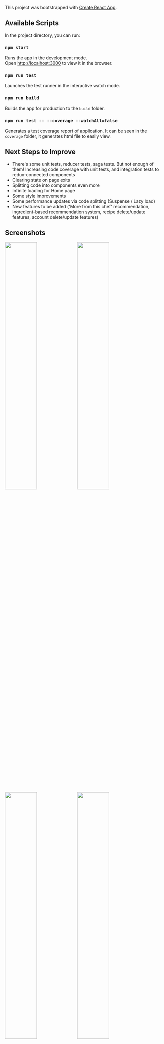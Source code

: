 This project was bootstrapped with [Create React App](https://github.com/facebook/create-react-app).

## Available Scripts

In the project directory, you can run:

### `npm start`

Runs the app in the development mode.<br />
Open [http://localhost:3000](http://localhost:3000) to view it in the browser.

### `npm run test`

Launches the test runner in the interactive watch mode.

### `npm run build`

Builds the app for production to the `build` folder.

### `npm run test -- --coverage --watchAll=false`

Generates a test coverage report of application. It can be seen in the `coverage` folder, it generates html file to easily view.

## Next Steps to Improve

- There's some unit tests, reducer tests, saga tests. But not enough of them! Increasing code coverage with unit tests, and integration tests to redux-connected components
- Clearing state on page exits
- Splitting code into components even more
- Infinite loading for Home page
- Some style improvements
- Some performance updates via code splitting (Suspense / Lazy load)
- New features to be added ('More from this chef' recommendation, ingredient-based recommendation system, recipe delete/update features, account delete/update features)

## Screenshots

<img src="https://user-images.githubusercontent.com/28937640/90635605-0f3b2d00-e232-11ea-851a-3f6300cdf3d9.png" width="45%"></img> <img src="https://user-images.githubusercontent.com/28937640/90635648-1f530c80-e232-11ea-9673-fdbce196b937.png" width="45%"></img> <img src="https://user-images.githubusercontent.com/28937640/90635694-2ed25580-e232-11ea-8659-6e663ec3ac20.png" width="45%"></img> <img src="https://user-images.githubusercontent.com/28937640/90635747-43165280-e232-11ea-874f-fc031f0fb0d5.png" width="45%"></img> <img src="https://user-images.githubusercontent.com/28937640/90635795-57f2e600-e232-11ea-9121-9882f474b02a.png" width="45%"></img> <img src="https://user-images.githubusercontent.com/28937640/90635845-68a35c00-e232-11ea-917e-c6799bff3b28.png" width="45%"></img> <img src="https://user-images.githubusercontent.com/28937640/90635854-6b9e4c80-e232-11ea-97ca-6a28df0ba22a.png" width="45%"></img> <img src="https://user-images.githubusercontent.com/28937640/90635862-6d681000-e232-11ea-8b41-ac5edf2c6645.png" width="45%"></img> <img src="https://user-images.githubusercontent.com/28937640/90635868-6f31d380-e232-11ea-810c-1bae647cc801.png" width="45%"></img> <img src="https://user-images.githubusercontent.com/28937640/90635870-70630080-e232-11ea-82c0-0705915e9a7e.png" width="45%"></img> <img src="https://user-images.githubusercontent.com/28937640/90635875-722cc400-e232-11ea-9d7b-e488d0b22295.png" width="45%"></img> <img src="https://user-images.githubusercontent.com/28937640/90635883-73f68780-e232-11ea-85c7-e612d11bf3b4.png" width="45%"></img> <img src="https://user-images.githubusercontent.com/28937640/90635897-78bb3b80-e232-11ea-9e1c-bf5d3427ffe5.png" width="45%"></img> <img src="https://user-images.githubusercontent.com/28937640/90635907-7c4ec280-e232-11ea-991c-a002befe93f7.png" width="45%"></img> <img src="https://user-images.githubusercontent.com/28937640/90635918-807ae000-e232-11ea-9e4e-3d01930d0964.png" width="45%"></img> <img src="https://user-images.githubusercontent.com/28937640/90635921-8244a380-e232-11ea-9fbf-d87646233b54.png" width="45%"></img> 

## Dependencies
```
    "@hookform/error-message": "0.0.3",

    "@hookform/resolvers": "^0.1.0",

    "@testing-library/jest-dom": "^4.2.4",

    "@testing-library/react": "^9.3.2",

    "@testing-library/user-event": "^7.1.2",

    "axios": "^0.19.2",

    "bootstrap": "^4.5.0",

    "http-proxy-middleware": "^1.0.5",

    "react": "^16.13.1",

    "react-beautiful-dnd": "^13.0.0",

    "react-bootstrap": "^1.3.0",

    "react-dom": "^16.13.1",

    "react-dropzone": "^11.0.2",

    "react-ellipsis-pjs": "^2.1.2",

    "react-hook-form": "^6.3.0",

    "react-redux": "^7.2.1",

    "react-router-dom": "^5.2.0",

    "react-scripts": "3.4.1",

    "react-window": "^1.8.5",

    "react-window-scroller": "^1.0.8",

    "redux": "^4.0.5",

    "redux-saga": "^1.1.3",

    "yup": "^0.29.3",

    "enzyme": "^3.11.0",
    
    "enzyme-adapter-react-16": "^1.15.2"

```
    
